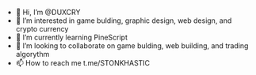 - 👋 Hi, I’m @DUXCRY
- 👀 I’m interested in game bulding, graphic design, web design, and crypto currency
- 🌱 I’m currently learning PineScript
- 💞️ I’m looking to collaborate on game bulding, web building, and trading algorythm
- 📫 How to reach me t.me/STONKHASTIC

<!---
DUXCRY/DUXCRY is a ✨ special ✨ repository because its `README.md` (this file) appears on your GitHub profile.
You can click the Preview link to take a look at your changes.
--->
